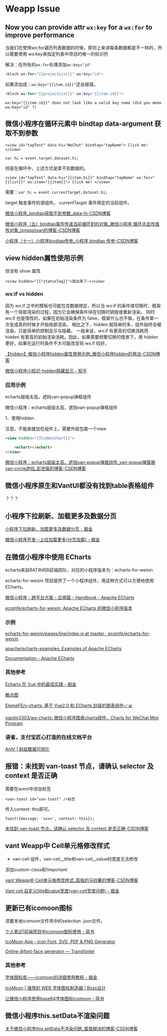 # Weapp Issue

## Now you can provide attr `wx:key` for a `wx:for` to improve performance

当我们在使用wx:for遍历列表数据的时候，原则上来讲每条数据都是不一样的，所以需要使用 wx:key来指定列表中项目的唯一的标识符

解决：在所有的`wx:for`处理添加`wx:key="id"`


```php
<block wx:for="{{projectList}}" wx:key="id">
```

如果添加成：`wx:key="{{item.id}}"`还会报错。

```php
<block wx:for="{{projectList}}" wx:key="{{item.id}}">
```

```
wx:key="{{item.id}}" does not look like a valid key name (did you mean wx:key="id" ?)
```

## 微信小程序在循环元素中 bindtap data-argument 获取不到参数

```
<view id="tapTest" data-hi="WeChat" bindtap="tapName"> Click me! </view>
```

`var hi = event.target.dataset.hi;`

但是在循环中，上述方式是拿不到数据的。

```
<view id="tapTest" data-hi="{{item.hi}}" bindtap="tapName" wx:for="{{list}}" wx:item="{{item}}"> Click me! </view>
```

需要：`var hi = event.currentTarget.dataset.hi;`

target 触发事件的源组件。
currentTarget 事件绑定的当前组件。

[微信小程序_bindtap获取不到参数_data-hi-CSDN博客](https://blog.csdn.net/weixin_39646711/article/details/105044389)

[微信小程序（五）bindtap事件传递当前循环到的对象_微信小程序 循环点击传值传对象_jonssonyan的博客-CSDN博客](https://blog.csdn.net/y1534414425/article/details/116505912)

[小程序（十一）小程序bindtap传参_小程序 bindtap 传参-CSDN博客](https://blog.csdn.net/qq_39708228/article/details/108886600)

## view hidden属性使用示例

但没有 show  属性

```
<view hidden="{{!statusTag}}">我出来了~</view>
```

### wx:if vs hidden

因为 wx:if 之中的模板也可能包含数据绑定，所以当 wx:if 的条件值切换时，框架有一个局部渲染的过程，因为它会确保条件块在切换时销毁或重新渲染。
同时 wx:if 也是惰性的，如果在初始渲染条件为 false，框架什么也不做，在条件第一次变成真的时候才开始局部渲染。
相比之下，hidden 就简单的多，组件始终会被渲染，只是简单的控制显示与隐藏。
一般来说，wx:if 有更高的切换消耗而 hidden 有更高的初始渲染消耗。因此，如果需要频繁切换的情景下，用 hidden 更好，如果在运行时条件不大可能改变则 wx:if 较好。

[【hidden】微信小程序hidden属性使用示例_微信小程序hidden的用法-CSDN博客](https://blog.csdn.net/weixin_44691513/article/details/113885463)

[微信小程序小知识-hidden隐藏显示 - 知乎](https://zhuanlan.zhihu.com/p/97589592)

### 应用示例

echarts层级太高，遮挡van-popup弹框组件

微信小程序：echarts层级太高，遮挡van-popup弹框组件

1、使用hidden

注意，不能直接加在组件上，需要外层包裹一个view

```html
<view hidden="{{hiddenChart}}">

    <echart></echart> 
</view>
```

[微信小程序：echarts层级太高，遮挡van-popup弹框组件_van-popup弹窗被van-circle遮挡_彭世瑜的博客-CSDN博客](https://blog.csdn.net/mouday/article/details/121626561)

## 微信小程序原生和VantUI都没有找到table表格组件

？？？

## 小程序下拉刷新、加载更多及数据分页

[小程序下拉刷新、加载更多及数据分页 - 掘金](https://juejin.cn/post/7222855604406796346)

[微信小程序开发--上拉加载更多(分页加载) - 掘金](https://juejin.cn/post/7029497008993861663)


## 在微信小程序中使用 ECharts

echarts来自BAT中的B前端团队，对应的小程序版本为：echarts-for-weixin

echarts-for-weixin 项目提供了一个小程序组件，用这种方式可以方便地使用 ECharts。

[微信小程序 - 跨平台方案 - 应用篇 - Handbook - Apache ECharts](https://echarts.apache.org/handbook/zh/how-to/cross-platform/wechat-app/)

[ecomfe/echarts-for-weixin: Apache ECharts 的微信小程序版本](https://github.com/ecomfe/echarts-for-weixin)

### 示例

[echarts-for-weixin/pages/line/index.js at master · ecomfe/echarts-for-weixin](https://github.com/ecomfe/echarts-for-weixin/blob/master/pages/line/index.js)

[apache/echarts-examples: Examples of Apache ECharts](https://github.com/apache/echarts-examples)

[Documentation - Apache ECharts](https://echarts.apache.org/zh/option.html#series-line)

### 其他参考

[Echarts 在 Vue 中的最佳实践 - 掘金](https://juejin.cn/post/7208445726905303101)

[散点图](https://v-charts.js.org/#/scatter)

[ElemeFE/v-charts: 基于 Vue2.0 和 ECharts 封装的图表组件📈📊](https://github.com/ElemeFE/v-charts)

[xiaolin3303/wx-charts: 微信小程序图表charts组件，Charts for WeChat Mini Program](https://github.com/xiaolin3303/wx-charts/tree/master)

### 语雀，支付宝匠心打造的在线文档平台

[AntV | 蚂蚁数据可视化](https://antv.antgroup.com/)

## 报错：未找到 van-toast 节点，请确认 selector 及 context 是否正确

需要在wxml中添加标签

```
<van-toast id="van-toast" />标签
```

传入context: this即可。

```
Toast({message: 'xxxx', context: this});
```

[未找到 van-toast 节点，请确认 selector 及 context 是否正确-CSDN博客](https://blog.csdn.net/interestANd/article/details/123072568)

## vant Weapp中 Cell单元格修改样式

- van-cell 组件，van-cell__title和van-cell__value的宽度无法修改

添加custom-class和!important

[vant Weapp中 Cell单元格修改样式_孤独的马铃薯的博客-CSDN博客](https://blog.csdn.net/qq_41168765/article/details/130022359)

[Vant cell 自定义title和value宽度(van-cell宽度问题) - 掘金](https://juejin.cn/post/7086274819695575071)

## 更新已有icomoon图标

须要本地icomoon文件夹中的selection .json文件。

[个人笔记|前端项目中icomoon图标使用 - 简书](https://www.jianshu.com/p/527c0f82a572)

[IcoMoon App - Icon Font, SVG, PDF & PNG Generator](https://icomoon.io/app/#/select)

[Online @font-face generator — Transfonter](https://transfonter.org/)

### 其他参考

[字体图标库——icomoon的详细使用教程 - 掘金](https://juejin.cn/post/7017695705221300254)

[IcoMoon | 强悍的 WEB 字体图标制造器 | Boss设计](https://www.bossdesign.cn/icomoon/)

[让微信小程序使用base64字体图标icomoon - 简书](https://www.jianshu.com/p/f14cbab75635)

## 微信小程序this.setData不渲染问题

[关于微信小程序this.setData不渲染问题_蛋蛋糊涂的博客-CSDN博客](https://blog.csdn.net/qq_19999205/article/details/119062728)


